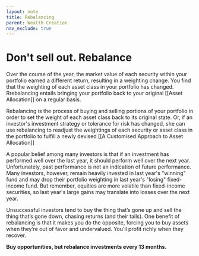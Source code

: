```yaml
---
layout: note
title: Rebalancing
parent: Wealth Creation
nav_exclude: true
---
```


# Don't sell out. Rebalance
Over the course of the year, the market value of each security within your portfolio earned a different return, resulting in a weighting change. You find that the weighting of each asset class in your portfolio has changed. Rrebalancing entails bringing your portfolio back to your original [[Asset Allocation]] on a regular basis.

Rebalancing is the process of buying and selling portions of your portfolio in order to set the weight of each asset class back to its original state. Or, if an investor's investment strategy or tolerance for risk has changed, she can use rebalancing to readjust the weightings of each security or asset class in the portfolio to fulfill a newly devised [[A Customised Approach to Asset Allocation]]

A popular belief among many investors is that if an investment has performed well over the last year, it should perform well over the next year. Unfortunately, past performance is not an indication of future performance. Many investors, however, remain heavily invested in last year's "winning" fund and may drop their portfolio weighting in last year's "losing" fixed-income fund. But remember, equities are more volatile than fixed-income securities, so last year's large gains may translate into losses over the next year.

Unsuccessful investors tend to buy the thing that’s gone up and sell the thing that’s gone down, chasing returns (and their tails). One benefit of rebalancing is that it makes you do the opposite, forcing you to buy assets when they’re out of favor and undervalued. You’ll profit richly when they recover.

**Buy opportunities, but rebalance investments every 13 months.**